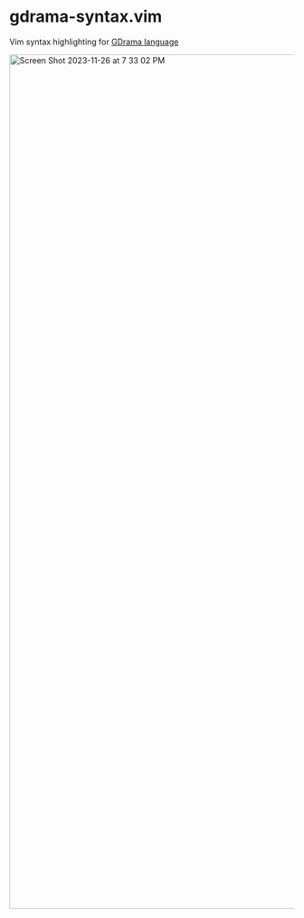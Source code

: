 # gdrama-syntax.vim

Vim syntax highlighting for [GDrama language](https://github.com/moraguma/GDrama)


<img width="1510" alt="Screen Shot 2023-11-26 at 7 33 02 PM" src="https://github.com/squk/gdrama-syntax.vim/assets/3443591/1361110d-d67d-459f-8cbc-2e2144de887f">

